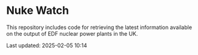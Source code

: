 # Nuke Watch

This repository includes code for retrieving the latest information available on the output of EDF nuclear power plants in the UK.

Last updated: 2025-02-05 10:14